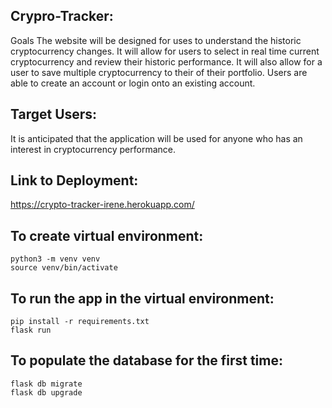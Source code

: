 ## Crypro-Tracker: ##
Goals
The website will be designed for uses to understand the historic cryptocurrency changes. It will allow for users to select in real time current cryptocurrency and review their historic performance. It will also allow for a user to save multiple cryptocurrency to their of their portfolio. Users are able to create an account or login onto an existing account.


## Target Users: ##

It is anticipated that the application will be used for anyone who has an interest in cryptocurrency performance.


## Link to Deployment: ##
https://crypto-tracker-irene.herokuapp.com/






## To create virtual environment: ##
```
python3 -m venv venv
source venv/bin/activate
```

## To run the app in the virtual environment: ## 
```
pip install -r requirements.txt
flask run
```

## To populate the database for the first time: ##
```
flask db migrate
flask db upgrade
```